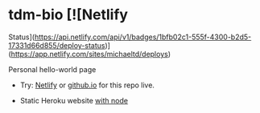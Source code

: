 # tdm-bio [![Netlify
Status](https://api.netlify.com/api/v1/badges/1bfb02c1-555f-4300-b2d5-17331d66d855/deploy-status)](https://app.netlify.com/sites/michaeltd/deploys)

Personal hello-world page

  * Try: [Netlify](https://michaeltd.netlify.com/) or [github.io](https://michaeltd.github.io/tdm-bio/) for this repo live.

  * Static Heroku website [with node](https://github.com/Yankovsky/static-heroku-nodejs)
